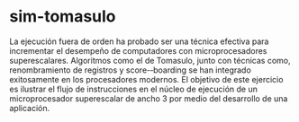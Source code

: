 sim-tomasulo
============

La ejecución fuera de orden ha probado ser una técnica efectiva para incrementar el desempeño de computadores con microprocesadores superescalares. Algoritmos como el de Tomasulo, junto con técnicas como, renombramiento de registros y score-­‐boarding se han integrado exitosamente en los procesadores modernos. El objetivo de este ejercicio es ilustrar el flujo de instrucciones en el núcleo de ejecución de un microprocesador superescalar de ancho 3 por medio del desarrollo de una aplicación.
